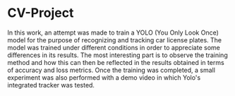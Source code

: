 # CV-Project

In this work, an attempt was made to train a YOLO (You Only Look Once) model for the purpose of recognizing and tracking car license plates. The model was trained under different conditions in order to appreciate some differences in its results. The most interesting part is to observe the training method and how this can then be reflected in the results obtained in terms of accuracy and loss metrics. Once the training was completed, a small experiment was also performed with a demo video in which Yolo's integrated tracker was tested.
 
